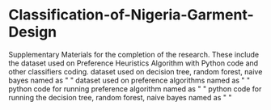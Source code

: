 # Classification-of-Nigeria-Garment-Design
Supplementary Materials for the completion of the research. These include the dataset used on Preference Heuristics Algorithm with Python code and other classifiers coding.
dataset used on decision tree, random forest, naive bayes named as " "
dataset used on preference algorithms named as " "
python code for running preference algorithm named as " "
python code for running the decision tree, random forest, naive bayes named as " "
